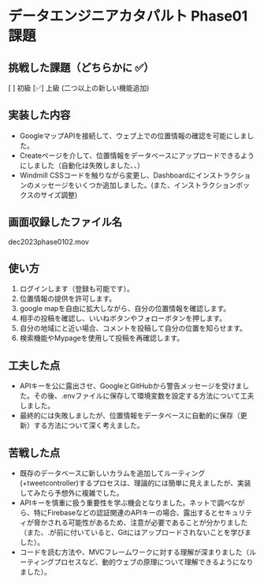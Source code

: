 # データエンジニアカタパルト Phase01 課題

## 挑戦した課題（どちらかに ✅）

[  ] 初級 
[✅] 上級 (二つ以上の新しい機能追加)

## 実装した内容

- GoogleマップAPIを接続して、ウェブ上での位置情報の確認を可能にしました。
- Createページを介して、位置情報をデータベースにアップロードできるようにしました（自動化は失敗しました、、）
- Windmill CSSコードを触りながら変更し、Dashboardにインストラクションのメッセージをいくつか追加しました。(また、インストラクションボックスのサイズ調整)

## 画面収録したファイル名

dec2023phase0102.mov

## 使い方

1. ログインします（登録も可能です）。
2. 位置情報の提供を許可します。
3. google mapを自由に拡大しながら、自分の位置情報を確認します。
4. 相手の投稿を確認し、いいねボタンやフォローボタンを押します。
5. 自分の地域にと近い場合、コメントを投稿して自分の位置を知らせます。
6. 検索機能やMypageを使用して投稿を再確認します。

## 工夫した点

- APIキーを公に露出させ、GoogleとGitHubから警告メッセージを受けました。その後、.envファイルに保存して環境変数を設定する方法について工夫しました。
- 最終的には失敗しましたが、位置情報をデータベースに自動的に保存（更新）する方法について深く考えました。

## 苦戦した点

- 既存のデータベースに新しいカラムを追加してルーティング(+tweetcontroller)するプロセスは、理論的には簡単に見えましたが、実装してみたら予想外に複雑でした。
- APIキーを慎重に扱う重要性を学ぶ機会となりました。ネットで調べながら、特にFirebaseなどの認証関連のAPIキーの場合、露出するとセキュリティが脅かされる可能性があるため、注意が必要であることが分かりました（また、.が前に付いていると、Gitにはアップロードされないことを学びました）。
- コードを読む方法や、MVCフレームワークに対する理解が深まりました（ルーティングプロセスなど、動的ウェブの原理について理解できるようになりました）。